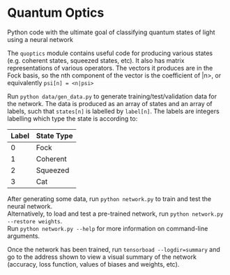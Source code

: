 # Quantum Optics   

Python code with the ultimate goal of classifying quantum states of light using
a neural network

The `quoptics` module contains useful code for producing various states (e.g.
coherent states, squeezed states, etc). It also has matrix representations of
various operators.
The vectors it produces are in the Fock basis, so the nth component of the
vector is the coefficient of |n>, or equivalently `psi[n] = <n|psi>`

Run `python data/gen_data.py` to generate training/test/validation data for the
network. The data is produced as an array of states and an array of labels, such
 that `states[n]` is labelled by `label[n]`. The labels are integers labelling
 which type the state is according to:

| Label  | State Type |
| ------ | ---------- |
|    0   |    Fock    |
|    1   |  Coherent  |
|    2   |  Squeezed  |
|    3   |    Cat     |

After generating some data, run `python network.py` to train and test the
neural network.   
Alternatively, to load and test a pre-trained network, run
`python network.py --restore weights`.   
Run `python network.py --help` for more information on command-line arguments.

Once the network has been trained, run `tensorboad --logdir=summary` and go to
the address shown to view a visual summary of the network (accuracy, loss
function, values of biases and weights, etc).
